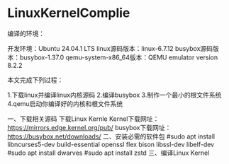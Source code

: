 # LinuxKernelComplie

编译的环境：

开发环境：Ubuntu 24.04.1 LTS
linux源码版本：linux-6.7.12
busybox源码版本：busybox-1.37.0
qemu-system-x86_64版本：QEMU emulator version 8.2.2

本文完成下列过程：

1.下载linux并编译linux内核源码
2.编译busybox
3.制作一个最小的根文件系统
4.qemu启动你编译好的内核和根文件系统

一、下载相关源码
下载Linux Kernle
Kernel下载网址：https://mirrors.edge.kernel.org/pub/
busybox下载网址：https://busybox.net/downloads/
二、安装必需的软件包
#sudo apt install libncurses5-dev build-essential openssl flex bison libssl-dev libelf-dev
#sudo apt install dwarves
#sudo apt install zstd
三、编译Linux Kernel

